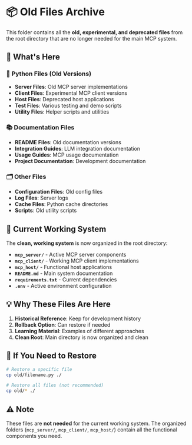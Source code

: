 # 📦 Old Files Archive

This folder contains all the **old, experimental, and deprecated files** from the root directory that are no longer needed for the main MCP system.

## 📁 What's Here

### 🔧 **Python Files (Old Versions)**
- **Server Files**: Old MCP server implementations
- **Client Files**: Experimental MCP client versions
- **Host Files**: Deprecated host applications
- **Test Files**: Various testing and demo scripts
- **Utility Files**: Helper scripts and utilities

### 📚 **Documentation Files**
- **README Files**: Old documentation versions
- **Integration Guides**: LLM integration documentation
- **Usage Guides**: MCP usage documentation
- **Project Documentation**: Development documentation

### 🗂️ **Other Files**
- **Configuration Files**: Old config files
- **Log Files**: Server logs
- **Cache Files**: Python cache directories
- **Scripts**: Old utility scripts

## 🚀 **Current Working System**

The **clean, working system** is now organized in the root directory:

- **`mcp_server/`** - Active MCP server components
- **`mcp_client/`** - Working MCP client implementations  
- **`mcp_host/`** - Functional host applications
- **`README.md`** - Main system documentation
- **`requirements.txt`** - Current dependencies
- **`.env`** - Active environment configuration

## 💡 **Why These Files Are Here**

1. **Historical Reference**: Keep for development history
2. **Rollback Option**: Can restore if needed
3. **Learning Material**: Examples of different approaches
4. **Clean Root**: Main directory is now organized and clean

## 🔄 **If You Need to Restore**

```bash
# Restore a specific file
cp old/filename.py ./

# Restore all files (not recommended)
cp old/* ./
```

## ⚠️ **Note**

These files are **not needed** for the current working system. The organized folders (`mcp_server/`, `mcp_client/`, `mcp_host/`) contain all the functional components you need. 